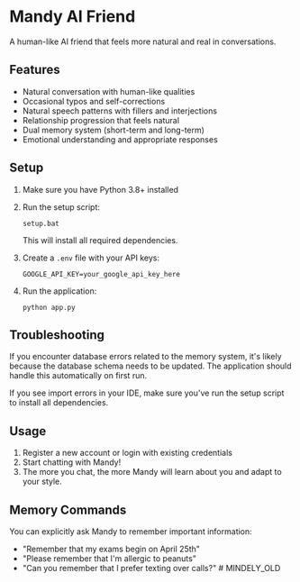 # Mandy AI Friend

A human-like AI friend that feels more natural and real in conversations.

## Features

- Natural conversation with human-like qualities
- Occasional typos and self-corrections
- Natural speech patterns with fillers and interjections
- Relationship progression that feels natural
- Dual memory system (short-term and long-term)
- Emotional understanding and appropriate responses

## Setup

1. Make sure you have Python 3.8+ installed
2. Run the setup script:
   ```
   setup.bat
   ```
   This will install all required dependencies.

3. Create a `.env` file with your API keys:
   ```
   GOOGLE_API_KEY=your_google_api_key_here
   ```

4. Run the application:
   ```
   python app.py
   ```

## Troubleshooting

If you encounter database errors related to the memory system, it's likely because the database schema needs to be updated. The application should handle this automatically on first run.

If you see import errors in your IDE, make sure you've run the setup script to install all dependencies.

## Usage

1. Register a new account or login with existing credentials
2. Start chatting with Mandy!
3. The more you chat, the more Mandy will learn about you and adapt to your style.

## Memory Commands

You can explicitly ask Mandy to remember important information:
- "Remember that my exams begin on April 25th"
- "Please remember that I'm allergic to peanuts"
- "Can you remember that I prefer texting over calls?"
#   M I N D E L Y _ O L D  
 